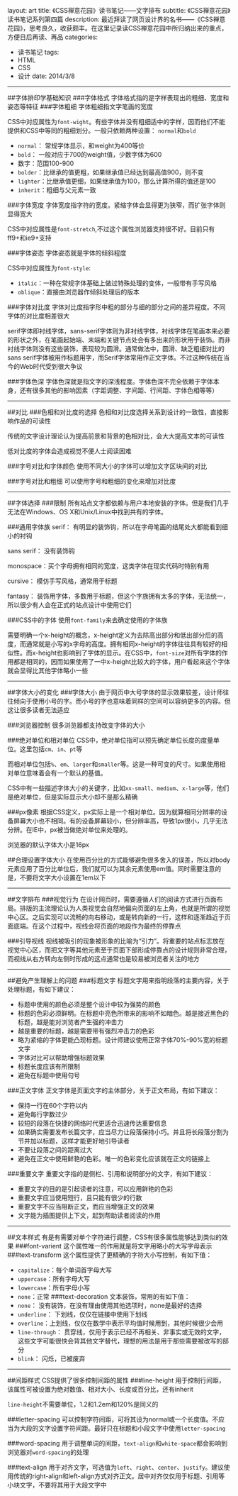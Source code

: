layout: art
title: 《CSS禅意花园》读书笔记——文字排布
subtitle: 《CSS禅意花园》读书笔记系列第四篇
description: 最近拜读了网页设计界的名书——《CSS禅意花园》，思考良久，收获颇丰。在这里记录读CSS禅意花园中所归纳出来的重点，方便日后再读、再品
categories: 
- 读书笔记
tags: 
- HTML
- CSS
- 设计
date: 2014/3/8
---


##字体排印学基础知识
###字体格式
字体格式指的是字样表现出的粗细、宽度和姿态等特征
###字体粗细
字体粗细指文字笔画的宽度

CSS中对应属性为`font-wight`。有些字体并没有粗细适中的字样，因而他们不能提供和CSS中等同的粗细划分。一般只依赖两种设置： `normal`和`bold`
* `normal`： 常规字体显示，和weight为400等价
* `bold`： 一般对应于700的weight值，少数字体为600
* 数字：范围100-900
* `bolder`：比继承的值更粗，如果继承值已经达到最高值900，则不变
* `lighter`：比继承值更细，如果继承值为100，那么计算所得的值还是100
* `inherit`：粗细与父元素一致

###字体宽度
字体宽度指字符的宽度。紧缩字体会显得更为狭窄，而扩张字体则显得宽大

CSS中对应属性是`font-stretch`,不过这个属性浏览器支持很不好。目前只有ff9+和ie9+支持

###字体姿态
字体姿态就是字体的倾斜程度

CSS中对应属性为`font-style`: 
* `italic`：一种在常规字体基础上做过特殊处理的变体，一般带有手写风格
* `oblique`：直接由浏览器作倾斜处理后的版本

###字体对比度
字体对比度指字形中粗的部分与细的部分之间的差异程度。不同字体的对比度相差很大

serif字体即衬线字体，sans-serif字体则为非衬线字体，衬线字体在笔画本来必要的形状之外，在笔画起始端、末端和关键节点处会有多出来的形状用于装饰。而非衬线字体则没有这些装饰，表现较为圆滑。通常做法中，圆滑、缺乏粗细对比的sans serif字体被用作标题用字，而Serif字体常用作正文字体。不过这种传统在当今的Web时代受到很大争议

###字体色深
字体色深就是指文字的深浅程度。字体色深不完全依赖于字体本身，还有很多其他的影响因素（字距调整、字间距、行间距、字体色相等等）

---
##对比
###色相和对比度的选择
色相和对比度选择关系到设计的一致性，直接影响作品的可读性

传统的文字设计理论认为提高前景和背景的色相对比，会大大提高文本的可读性

低对比度的字体会造成视觉不便人士阅读困难

###字号对比和字体颜色
使用不同大小的字体可以增加文字区块间的对比

###字号对比和粗细
可以使用字号和粗细的变化来增加对比度

---
##字体选择
###限制
所有站点文字都依赖与用户本地安装的字体。但是我们几乎无法在Windows、OS X和Unix/Linux中找到共有的字体。

###通用字体族
serif： 有明显的装饰钩，所以在字母笔画的结尾处大都能看到细小的衬钩

sans serif： 没有装饰钩

monospace：买个字母拥有相同的宽度，这类字体在现实代码时特别有用

cursive： 模仿手写风格，通常用于标题

fantasy： 装饰用字体，多数用于标题，但这个字族拥有太多的字体，无法统一，所以很少有人会在正式的站点设计中使用它们

###CSS中的字体
使用`font-family`来去确定使用的字体族

需要明确一个x-height的概念，x-height定义为去除高出部分和低出部分后的高度，而通常就是小写的x字母的高度。拥有相同x-height的字体往往具有较好的相似性。而x-height也影响到了字体的显示。在CSS中，`font-size`对所有字体的作用都是相同的，因而如果使用了一中x-height比较大的字体，用户看起来这个字体就会显得比其他字体略小一些

---
##字体大小的变化
###字体大小
由于网页中大号字体的显示效果较差，设计师往往倾向于使用小号的字。而小号的字也意味着同样的空间可以容纳更多的内容。但这让很多读者无法适应

###浏览器控制
很多浏览器都支持改变字体的大小

###绝对单位和相对单位
CSS中，绝对单位指可以预先确定单位长度的度量单位。这里包括`cm`、`in`、`pt`等

而相对单位包括`%`、`em`、`larger`和`smaller`等。这是一种可变的尺寸。如果使用相对单位意味着会有一个默认的基值。

CSS中有一些描述字体大小的关键字，比如`xx-small`、`medium`、`x-large`等，他们是绝对单位，但是实际显示大小却不是那么精确

###px像素
根据CSS定义，px实际上是一个相对单位。因为就算相同分辨率的设备屏幕大小也不相同。有的设备屏幕较小，但分辨率高，导致1px很小，几乎无法分辨。在IE中，px被当做绝对单位来处理的。

浏览器的默认字体大小是16px

##合理设置字体大小
在使用百分比的方式能够避免很多舍入的误差，所以对body元素应用了百分比单位后，我们就可以为其余元素使用em值。同时需要注意的是，不要将文字大小设置在1em以下

---
##文字排布
###视觉行为
在设计网页时，需要遵循人们的阅读方式进行页面布局。排版的主流理论认为人类视觉会自然地偏向页面的左上角，也就是所谓的视觉中心区。之后实现可以流畅的向右移动，或是转向新的一行，这样和逐渐趋近于页面底端。在这个过程中，视线会将页面的地段作为最终的停靠点

###引导视线
视线被吸引的现象被形象的比喻为“引力”。将重要的站点标志放在视觉中心区，而把文字等其他元素至于页面下部形成停靠点的设计规则非常合理，而视线从右方转向左侧时形成的这点通常也是较易被浏览者关注的地方

---
##避免产生理解上的问题
###标题文字
标题文字用来指明段落的主要内容，关于处理标题，有如下建议：
* 标题中使用的颜色必须是整个设计中较为强势的颜色
* 标题的色彩必须鲜明。在标题中亮色所带来的影响不如暗色。越是接近黑色的标题，越是能对浏览者产生强的冲击力
* 越是重要的标题，越是需要带有强烈冲击力的色彩
* 略为紧缩的字体更能凸现标题。设计师建议使用正常字体70%-90%宽的标题文字
* 字体对比可以帮助增强标题效果
* 标题长度应该有所限制
* 避免在标题中使用句号

###正文字体
正文字体是页面文字的主体部分，关于正文布局，有如下建议：
* 保持一行在60个字符以内
* 避免每行字数过少
* 较短的段落在快捷的网络时代更适合迅速传达重要信息
* 如果确实需要发布长篇文字，应当尽力让段落保持小巧。并且将长段落分割为节并加以标题，这样才能更好地引导读者
* 不要让段落之间的距离过大
* 避免在正文中使用鲜艳的色彩。唯一的色彩变化应该就在正文的链接上

###重要文字
重要文字指的是侧栏、引用和说明部分的文字，有如下建议：
* 重要文字的目的是引起读者的注意，可以应用鲜艳的色彩
* 重要文字应当使用短行，且只能有很少的行数
* 重要文字不应当阻断正文，而应当增强正文的效果
* 文字能为插图提供上下文，起到帮助读者阅读的作用

---
##文本样式
有是有需要对单个字符进行调整，CSS有很多属性能够达到类似的效果
###font-varient
这个属性唯一的作用就是将文字用略小的大写字母表示
###text-transform
这个属性提供了更精确的字符大小写控制，有如下值：
* `capitalize`：每个单词首字母大写
* `uppercase`：所有字母大写
* `lowercase`：所有字母小写
* `none`：正常
###text-decoration
文本装饰，常用的有如下值：
* `none`： 没有装饰，在没有理由使用其他选项时，none是最好的选择
* `underline`： 下划线，仅仅在链接中使用下划线
* `overline`：上划线，仅仅在数学中表示平均值时候用到，其他时候很少会用
* `line-through`： 贯穿线，仅用于表示已经不再相关、非事实或无效的文字，这些文字可能很快会背其他文字替代，理想的用法是用于那些需要被改写的部分
* `blink`： 闪烁，已被废弃

---
##间距样式
CSS提供了很多控制间距的属性
###line-height
用于控制行间距，该属性可被设置为绝对数值、相对大小、长度或百分比，还有inherit

`line-height`不需要单位，1.2和1.2em和120%是同义的

###letter-spacing
可以控制字符间距，可将其设为normal或一个长度值。不应当为大段的文字设置字符间距。最好只在标题和小段文字中使用`letter-spacing`

###word-spacing
用于调整单词的间距，`text-align`和`white-space`都会影响到浏览器对`word-spacing`的处理

###text-align
用于对齐文字，可选值为`left`、`right`、`center`、`justify`。建议使用传统的right-align和left-align方式对齐正文。居中对齐仅仅用于标题、引用等小块文字，不要将其用于大段文字中
